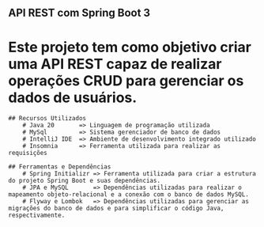 ## API REST com Spring Boot 3

# Este projeto tem como objetivo criar uma API REST capaz de realizar operações CRUD para gerenciar os dados de usuários.

    ## Recursos Utilizados
        # Java 20       => Linguagem de programação utilizada
        # MySql         => Sistema gerenciador de banco de dados
        # IntelliJ IDE  => Ambiente de desenvolvimento integrado utilizado
        # Insomnia      => Ferramenta utilizada para realizar as requisições

    ## Ferramentas e Dependências
        # Spring Initializr => Ferramenta utilizada para criar a estrutura do projeto Spring Boot e suas dependências.
        # JPA e MySQL       => Dependências utilizadas para realizar o mapeamento objeto-relacional e a conexão com o banco de dados MySQL.
        # Flyway e Lombok   => Dependências utilizadas para gerenciar as migrações do banco de dados e para simplificar o código Java, respectivamente.  

